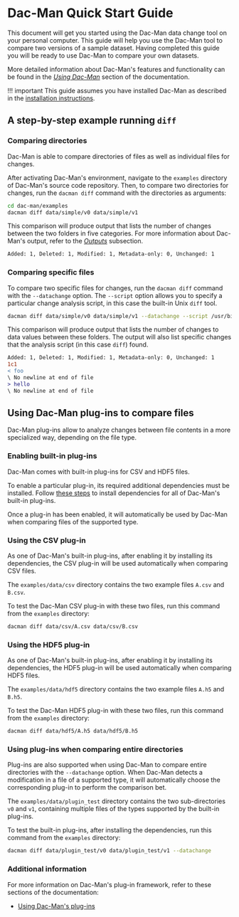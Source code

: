 # Dac-Man Quick Start Guide

This document will get you started using the Dac-Man data change tool on your personal computer.
This guide will help you use the Dac-Man tool to compare two versions of a sample dataset.
Having completed this guide you will be ready to use Dac-Man to compare your own datasets.

More detailed information about Dac-Man's features and functionality
can be found in the [*Using Dac-Man*](../use/general/) section of the documentation.

!!! important
    This guide assumes you have installed Dac-Man as described in the [installation instructions](../install).

## A step-by-step example running `diff`

### Comparing directories

Dac-Man is able to compare directories of files as well as individual files for changes.

After activating Dac-Man's environment,
navigate to the `examples` directory of Dac-Man's source code repository.
Then, to compare two directories for changes, run the `dacman diff` command with the directories as arguments:

```sh
cd dac-man/examples
dacman diff data/simple/v0 data/simple/v1
```

This comparison will produce output that lists the number of changes between the two folders in five categories.
For more information about Dac-Man's output, refer to the [*Outputs*](../use/general/#outputs) subsection.

```txt
Added: 1, Deleted: 1, Modified: 1, Metadata-only: 0, Unchanged: 1
```

### Comparing specific files

To compare two specific files for changes, run the `dacman diff` command with the `--datachange` option.
The `--script` option allows you to specify a particular change analysis script, in this case the built-in Unix `diff` tool.

```sh
dacman diff data/simple/v0 data/simple/v1 --datachange --script /usr/bin/diff
```

This comparison will produce output that lists the number of changes to data values between these folders.
The output will also list specific changes that the analysis script (in this case `diff`) found.

```diff
Added: 1, Deleted: 1, Modified: 1, Metadata-only: 0, Unchanged: 1
1c1
< foo
\ No newline at end of file
> hello
\ No newline at end of file
```

## Using Dac-Man plug-ins to compare files

Dac-Man plug-ins allow to analyze changes between file contents in a more specialized way,
depending on the file type.

### Enabling built-in plug-ins

Dac-Man comes with built-in plug-ins for CSV and HDF5 files.

To enable a particular plug-in, its required additional dependencies must be installed.
Follow [these steps](../install/dependencies/) to install dependencies for all of Dac-Man's built-in plug-ins.

Once a plug-in has been enabled,
it will automatically be used by Dac-Man when comparing files of the supported type.

### Using the CSV plug-in

As one of Dac-Man's built-in plug-ins, after enabling it by installing its dependencies,
the CSV plug-in will be used automatically when comparing CSV files.

The `examples/data/csv` directory contains the two example files `A.csv` and `B.csv`.

To test the Dac-Man CSV plug-in with these two files,
run this command from the `examples` directory:

```sh
dacman diff data/csv/A.csv data/csv/B.csv
```

### Using the HDF5 plug-in

As one of Dac-Man's built-in plug-ins, after enabling it by installing its dependencies,
the HDF5 plug-in will be used automatically when comparing HDF5 files.

The `examples/data/hdf5` directory contains the two example files `A.h5` and `B.h5`.

To test the Dac-Man HDF5 plug-in with these two files,
run this command from the `examples` directory:

```sh
dacman diff data/hdf5/A.h5 data/hdf5/B.h5
```

### Using plug-ins when comparing entire directories

Plug-ins are also supported when using Dac-Man to compare entire directories with the `--datachange` option.
When Dac-Man detects a modification in a file of a supported type,
it will automatically choose the corresponding plug-in to perform the comparison bet.

The `examples/data/plugin_test` directory contains the two sub-directories `v0` and `v1`,
containing multiple files of the types supported by the built-in plug-ins.

To test the built-in plug-ins, after installing the dependencies,
run this command from the `examples` directory:

```sh
dacman diff data/plugin_test/v0 data/plugin_test/v1 --datachange
```

### Additional information

For more information on Dac-Man's plug-in framework, refer to these sections of the documentation:

- [Using Dac-Man's plug-ins](../use/plugins/)
